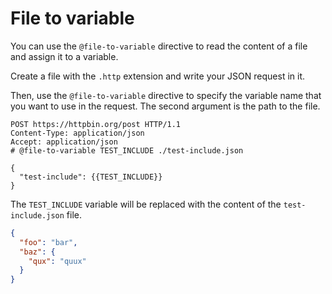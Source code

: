 # File to variable

You can use the `@file-to-variable` directive to read the content of a file and assign it to a variable.

Create a file with the `.http` extension and write your JSON request in it.

Then, use the `@file-to-variable` directive to specify the variable name
that you want to use in the request. The second argument is the path to the file.


```http title="file-to-variable.http"
POST https://httpbin.org/post HTTP/1.1
Content-Type: application/json
Accept: application/json
# @file-to-variable TEST_INCLUDE ./test-include.json

{
  "test-include": {{TEST_INCLUDE}}
}

```
The `TEST_INCLUDE` variable will be replaced with the content of the `test-include.json` file.

```json title="test-include.json"
{
  "foo": "bar",
  "baz": {
    "qux": "quux"
  }
}
```
